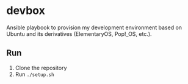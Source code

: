 # devbox

Ansible playbook to provision my development environment based on Ubuntu and its derivatives (ElementaryOS, Pop!_OS, etc.).

## Run

1. Clone the repository
2. Run `./setup.sh`
